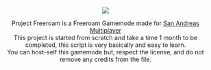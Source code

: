 <p align="center">
  <img src="https://i.ibb.co/D14Lpns/PFR.png">
</p>
  
<div align="center">Project Freeroam is a Freeroam Gamemode made for <a href="https://www.sa-mp.com/">San Andreas Multiplayer</a></div>
<div align="center">This project is started from scratch and take a time 1 month to be completed, this script is very basically and easy to learn.</div>
<div align="center">You can host-self this gamemode but, respect the license, and do not remove any credits from the file.</div>
